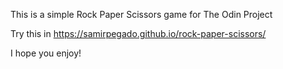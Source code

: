 This is a simple Rock Paper Scissors game for The Odin Project

Try this in https://samirpegado.github.io/rock-paper-scissors/

I hope you enjoy!
